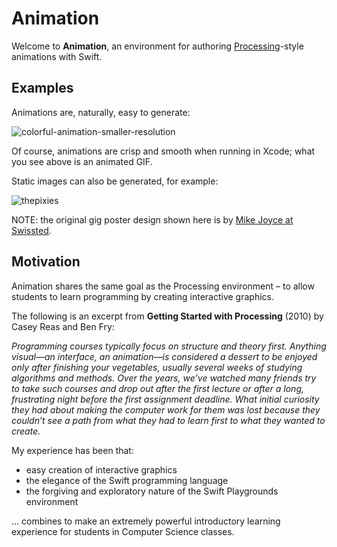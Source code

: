 # Animation

Welcome to **Animation**, an environment for authoring [Processing](https://processing.org)-style animations with Swift.

## Examples

Animations are, naturally, easy to generate:

![colorful-animation-smaller-resolution](https://user-images.githubusercontent.com/32135742/61841329-07a42b80-ae5a-11e9-84f5-b6a3a0a59acb.gif)

Of course, animations are crisp and smooth when running in Xcode; what you see above is an animated GIF.

Static images can also be generated, for example:

![thepixies](https://user-images.githubusercontent.com/32135742/61841552-c5c7b500-ae5a-11e9-8d21-e0bff2029493.png)

NOTE: the original gig poster design shown here is by [Mike Joyce at Swissted](https://www.swissted.com/pages/about-us).

## Motivation

Animation shares the same goal as the Processing environment – to allow students to learn programming by creating interactive graphics.

The following is an excerpt from **Getting Started with Processing** (2010) by Casey Reas and Ben Fry:

*Programming courses typically focus on structure and theory first. Anything visual—an interface, an animation—is considered a dessert to be enjoyed only after finishing your vegetables, usually several weeks of studying algorithms and methods. Over the years, we’ve watched many friends try to take such courses and drop out after the first lecture or after a long, frustrating night before the first assignment deadline. What initial curiosity they had about making the computer work for them was lost because they couldn’t see a path from what they had to learn first to what they wanted to create.*

My experience has been that:

* easy creation of interactive graphics
* the elegance of the Swift programming language
* the forgiving and exploratory nature of the Swift Playgrounds environment

... combines to make an extremely powerful introductory learning experience for students in Computer Science classes.

